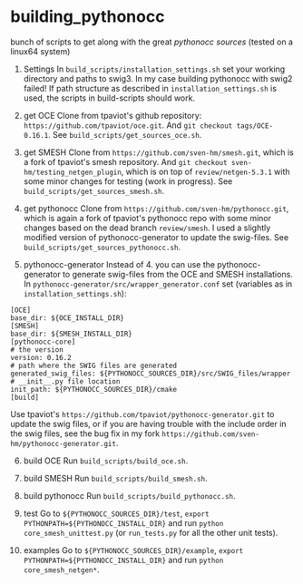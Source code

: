 # building_pythonocc
bunch of scripts to get along with the great _pythonocc sources_
(tested on a linux64 system)

1. Settings
In `build_scripts/installation_settings.sh` set your working directory and paths to swig3.
In my case building pythonocc with swig2 failed!
If path structure as described in `installation_settings.sh` is used, the scripts in build-scripts should work.

2. get OCE
Clone from tpaviot's github repository: `https://github.com/tpaviot/oce.git`.
And `git checkout tags/OCE-0.16.1`. See `build_scripts/get_sources_oce.sh`.

3. get SMESH
Clone from `https://github.com/sven-hm/smesh.git`, which is a fork of tpaviot's smesh repository.
And `git checkout sven-hm/testing_netgen_plugin`, which is on top of `review/netgen-5.3.1` with some minor changes for testing (work in progress).
See `build_scripts/get_sources_smesh.sh`.

4. get pythonocc
Clone from `https://github.com/sven-hm/pythonocc.git`, which is again a fork of tpaviot's pythonocc repo with some minor changes based on the dead branch `review/smesh`. I used a slightly modified version of pythonocc-generator to update the swig-files. See `build_scripts/get_sources_pythonocc.sh`.

5. pythonocc-generator
Instead of 4. you can use the pythonocc-generator to generate swig-files from the OCE and SMESH installations.
In `pythonocc-generator/src/wrapper_generator.conf` set (variables as in `installation_settings.sh`):
```
[OCE]
base_dir: ${OCE_INSTALL_DIR}
[SMESH]
base_dir: ${SMESH_INSTALL_DIR}
[pythonocc-core]
# the version
version: 0.16.2
# path where the SWIG files are generated
generated_swig_files: ${PYTHONOCC_SOURCES_DIR}/src/SWIG_files/wrapper
# __init__.py file location
init_path: ${PYTHONOCC_SOURCES_DIR}/cmake
[build]
```
Use tpaviot's `https://github.com/tpaviot/pythonocc-generator.git` to update the swig files, or if you are having trouble with the include order in the swig files, see the bug fix in my fork `https://github.com/sven-hm/pythonocc-generator.git`.
 
6. build OCE
Run `build_scripts/build_oce.sh`.

7. build SMESH
Run `build_scripts/build_smesh.sh`.

8. build pythonocc
Run `build_scripts/build_pythonocc.sh`.

9. test
Go to `${PYTHONOCC_SOURCES_DIR}/test`, `export PYTHONPATH=${PYTHONOCC_INSTALL_DIR}` and run `python core_smesh_unittest.py` (or `run_tests.py` for all the other unit tests).

10. examples
Go to `${PYTHONOCC_SOURCES_DIR}/example`, `export PYTHONPATH=${PYTHONOCC_INSTALL_DIR}` and run `python core_smesh_netgen*`.

